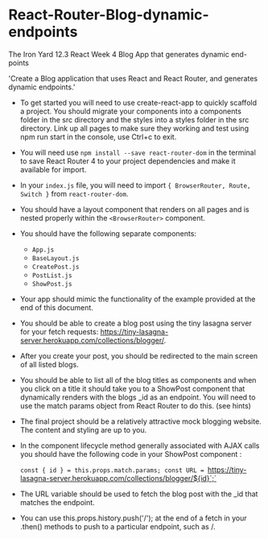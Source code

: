 # React-Router-Blog-dynamic-endpoints
The Iron Yard 12.3 React Week 4 Blog App that generates dynamic end-points

'Create a Blog application that uses React and React Router, and generates dynamic endpoints.'

* To get started you will need to use create-react-app to quickly scaffold a project. You should migrate your components into a components folder in the src directory and the styles into a styles folder in the src directory. Link up all pages to make sure they working and test using npm run start in the console, use Ctrl+c to exit.
* You will need use `npm install --save react-router-dom` in the terminal to save React Router 4 to your project dependencies and make it available for import.
* In your `index.js` file, you will need to import `{ BrowserRouter, Route, Switch }` from `react-router-dom`.
* You should have a layout component that renders on all pages and is nested properly within the `<BrowserRouter>` component.
* You should have the following separate components:
  * `App.js`
  * `BaseLayout.js`
  * `CreatePost.js`
  * `PostList.js`
  * `ShowPost.js`

* Your app should mimic the functionality of the example provided at the end of this document.
* You should be able to create a blog post using the tiny lasagna server for your fetch requests: https://tiny-lasagna-server.herokuapp.com/collections/blogger/.
* After you create your post, you should be redirected to the main screen of all listed blogs.
* You should be able to list all of the blog titles as <Link /> components and when you click on a title it should take you to a ShowPost component that dynamically renders with the blogs _id as an endpoint. You will need to use the match params object from React Router to do this. (see hints)

* The final project should be a relatively attractive mock blogging website. The content and styling are up to you.
* In the component lifecycle method generally associated with AJAX calls you should have the following code in your ShowPost component :

  `const { id } = this.props.match.params;
    const URL = `https://tiny-lasagna-server.herokuapp.com/collections/blogger/${id}`;`

* The URL variable should be used to fetch the blog post with the _id that matches the endpoint.
* You can use this.props.history.push('/'); at the end of a fetch in your .then() methods to push to a particular endpoint, such as /.

